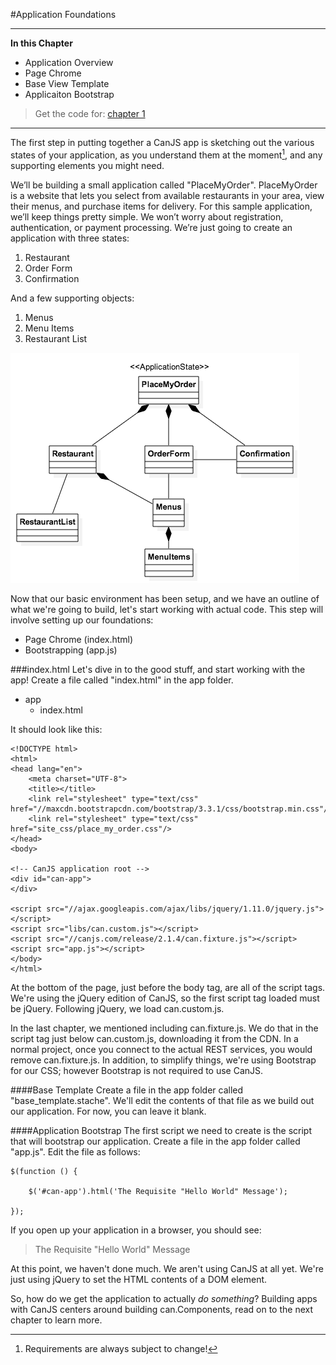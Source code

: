 #Application Foundations

- - -
**In this Chapter**
 - Application Overview
 - Page Chrome
 - Base View Template
 - Applicaiton Bootstrap

> Get the code for: [chapter 1](https://github.com/joe-crick/UpAndRunningWithCanJS/tree/master/PlaceMyOrder/chapter_1)

- - -

The first step in putting together a CanJS app is sketching out the various states of your application, as you understand them at the moment[^requirements], and any supporting elements you might need.

[^requirements]: Requirements are always subject to change!

We’ll be building a small application called "PlaceMyOrder". PlaceMyOrder is a website that lets you select from available restaurants in your area, view their menus, and purchase items for delivery. For this sample application, we’ll keep things pretty simple. We won’t worry about registration, authentication, or payment processing. We’re just going to create an application with three states:

1. Restaurant
2. Order Form
3. Confirmation

And a few supporting objects:

1. Menus
2. Menu Items
3. Restaurant List

![](images/1_application_foundations/AppStateDiagram.png)

Now that our basic environment has been setup, and we have an outline of what we're going to build, let's start working with actual code. This step will involve setting up our foundations:

- Page Chrome (index.html)
- Bootstrapping (app.js)

###index.html <a name="index-file"></a>
Let's dive in to the good stuff, and start working with the app! Create a file called "index.html" in the app folder.

- app
    - index.html

It should look like this:

    <!DOCTYPE html>
    <html>
    <head lang="en">
        <meta charset="UTF-8">
        <title></title>
        <link rel="stylesheet" type="text/css" href="//maxcdn.bootstrapcdn.com/bootstrap/3.3.1/css/bootstrap.min.css"/>
        <link rel="stylesheet" type="text/css" href="site_css/place_my_order.css"/>
    </head>
    <body>

    <!-- CanJS application root -->
    <div id="can-app">
    </div>

    <script src="//ajax.googleapis.com/ajax/libs/jquery/1.11.0/jquery.js"></script>
    <script src="libs/can.custom.js"></script>
    <script src="//canjs.com/release/2.1.4/can.fixture.js"></script>
    <script src="app.js"></script>
    </body>
    </html>

At the bottom of the page, just before the body tag, are all of the script tags. We're using the jQuery edition of CanJS, so the first script tag loaded must be jQuery. Following jQuery, we load can.custom.js.

In the last chapter, we mentioned including can.fixture.js. We do that in the script tag just below can.custom.js, downloading it from the CDN. In a normal project, once you connect to the actual REST services, you would remove can.fixture.js. In addition, to simplify things, we're using Bootstrap for our CSS; however Bootstrap is not required to use CanJS.

####Base Template
Create a file in the app folder called "base_template.stache". We'll edit the contents of that file as we build out our application. For now, you can leave it blank.

####Application Bootstrap
The first script we need to create is the script that will bootstrap our application. Create a file in the app folder called "app.js". Edit the file as follows:

    $(function () {

    	$('#can-app').html('The Requisite "Hello World" Message');

	});

If you open up your application in a browser, you should see:

> The Requisite "Hello World" Message

At this point, we haven't done much. We aren't using CanJS at all yet. We're just using jQuery to set the HTML contents of a DOM element.

So, how do we get the application to actually *do something*? Building apps with CanJS centers around building can.Components, read on to the next chapter to learn more.
